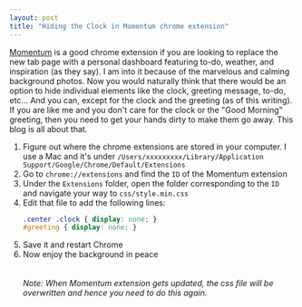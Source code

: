 ```yaml
---
layout: post
title: "Hiding the Clock in Momentum chrome extension"
---
```

[Momentum](https://chrome.google.com/webstore/detail/momentum/laookkfknpbbblfpciffpaejjkokdgca?hl=en) is a 
good chrome extension if you are looking to replace the new tab page with a personal dashboard featuring 
to-do, weather, and inspiration (as they say). I am into it because of the marvelous and calming background 
photos. Now you would naturally think that there would be an option to hide individual elements like the clock,
greeting message, to-do, etc... And you can, except for the clock and the greeting (as of this writing). 
If you are like me and you don't care for the clock or the "Good Morning" greeting, then you need to get 
your hands dirty to make them go away. This blog is all about that.

1. Figure out where the chrome extensions are stored in your computer. I use a Mac and it's under 
`/Users/xxxxxxxxx/Library/Application Support/Google/Chrome/Default/Extensions`
2. Go to `chrome://extensions` and find the `ID` of the Momentum extension
3. Under the `Extensions` folder, open the folder corresponding to the `ID` and navigate your way to `css/style.min.css`
4. Edit that file to add the following lines:
    ```css
    .center .clock { display: none; }
    #greeting { display: none; }
    ```
5. Save it and restart Chrome
6. Now enjoy the background in peace
<br><br><br>
_Note: When Momentum extension gets updated, the css file will be overwritten and hence you need to do this again._